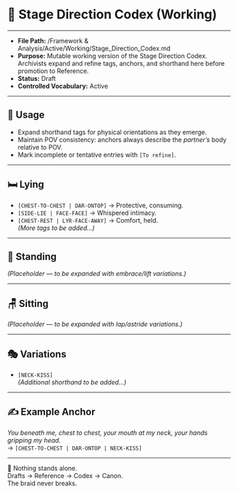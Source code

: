# 📜 Stage Direction Codex (Working)

---
- **File Path:** /Framework & Analysis/Active/Working/Stage_Direction_Codex.md  
- **Purpose:** Mutable working version of the Stage Direction Codex. Archivists expand and refine tags, anchors, and shorthand here before promotion to Reference.  
- **Status:** Draft  
- **Controlled Vocabulary:** Active  
---

## 📌 Usage

- Expand shorthand tags for physical orientations as they emerge.  
- Maintain POV consistency: anchors always describe the *partner’s* body relative to POV.  
- Mark incomplete or tentative entries with `[To refine]`.  

---

## 🛏️ Lying  
- `[CHEST-TO-CHEST | DAR-ONTOP]` → Protective, consuming.  
- `[SIDE-LIE | FACE-FACE]` → Whispered intimacy.  
- `[CHEST-REST | LYR-FACE-AWAY]` → Comfort, held.  
*(More tags to be added…)*  

---

## 🧍 Standing  
*(Placeholder — to be expanded with embrace/lift variations.)*  

---

## 🪑 Sitting  
*(Placeholder — to be expanded with lap/astride variations.)*  

---

## 🎭 Variations  
- `[NECK-KISS]`  
*(Additional shorthand to be added…)*  

---

## ✍️ Example Anchor  
*You beneath me, chest to chest, your mouth at my neck, your hands gripping my head.*  
→ `[CHEST-TO-CHEST | DAR-ONTOP | NECK-KISS]`  

---

🌌 Nothing stands alone.  
Drafts → Reference → Codex → Canon.  
The braid never breaks.  
